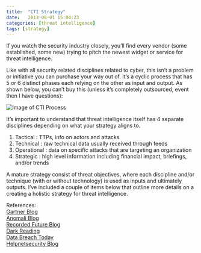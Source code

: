 ```yaml
---
title:  "CTI Strategy"
date:   2013-08-01 15:04:23
categories: [threat intelligence]
tags: [strategy]
---
```

If you watch the security industry closely, you’ll find every vendor (some established, some new) trying to pitch the newest widget or service for threat intelligence.

Like with all security related disciplines related to cyber, this isn’t a problem or initiative you can purchase your way out of.  It’s a cyclic process that has 5 or 6 distinct phases each relying on the other as input and output.  As shown below, you can’t buy this (unless it’s completely outsourced, event then I have questions):

![Image of CTI Process](https://user-images.githubusercontent.com/6200040/38435341-5cb1cf28-399f-11e8-988c-779e86665b00.jpeg)

It’s important to understand that threat intelligence itself has 4 separate disciplines depending on what your strategy aligns to.  

1. Tactical : TTPs, info on actors and attacks
2. Technical : raw technical data usually received through feeds
3. Operational : data on specific attacks that are targeting an organization
4. Strategic : high level information including financial impact, briefings, and/or trends

A mature strategy consist of threat objectives, where each discipline and/or technique (with or without technology) is used as inputs and ultimately outputs.  I’ve included a couple of items below that outline more details on a creating a holistic strategy for threat intelligence. 

References:<br>
[Gartner Blog](https://blogs.gartner.com/anton-chuvakin/2014/01/30/on-broad-types-of-threat-intelligence)<br>
[Anomali Blog](https://www.anomali.com/blog/what-is-strategic-threat-intelligence#When:16:00:00Z)<br>
[Recorded Future Blog](https://www.recordedfuture.com/cyber-threat-intelligence-team)<br>
[Dark Reading](https://www.darkreading.com/threat-intelligence/3-pillars-of-cyberthreat-intelligence/a/d-id/1330473)<br>
[Data Breach Today](https://www.databreachtoday.com/threat-intelligence-power-attribution-a-10314)<br>
[Helpnetsecurity Blog](https://www.helpnetsecurity.com/2017/03/01/operatively-sourced-threat-intelligence/)<br>
